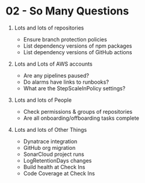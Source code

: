# 02 - So Many Questions

1. Lots and lots of repositories
    - Ensure branch protection policies
    - List dependency versions of npm packages
    - List dependency versions of GitHub actions
 
2. Lots and Lots of AWS accounts
    - Are any pipelines paused?
    - Do alarms have links to runbooks?
    - What are the StepScaleInPolicy settings?

3. Lots and lots of People
    - Check permissions & groups of repositories
    - Are all onboarding/offboarding tasks complete

4. Lots and lots of Other Things
    - Dynatrace integration
    - GitHub org migration
    - SonarCloud project runs
    - LogRetentionDays changes
    - Build health at Check Ins
    - Code Coverage at Check Ins
